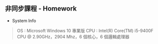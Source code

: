 ## 非同步課程 - Homework
* System Info
> OS : Microsoft Windows 10 專業版
> CPU : Intel(R) Core(TM) i5-9400F CPU @ 2.90GHz，2904 Mhz，6 個核心，6 個邏輯處理器
